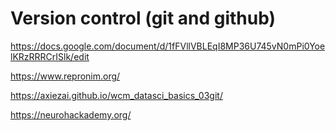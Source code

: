 # Version control (git and github)

https://docs.google.com/document/d/1fFVllVBLEqI8MP36U745vN0mPi0YoelKRzRRRCrISlk/edit

https://www.repronim.org/

https://axiezai.github.io/wcm_datasci_basics_03git/

https://neurohackademy.org/


